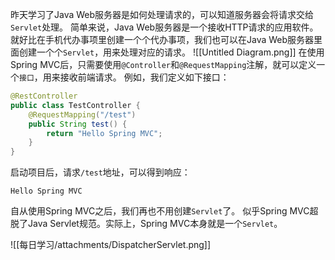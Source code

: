 昨天学习了Java Web服务器是如何处理请求的，可以知道服务器会将请求交给`Servlet`处理。
简单来说，Java Web服务器是一个接收HTTP请求的应用软件。
就好比在手机代办事项里创建一个个代办事项，我们也可以在Java Web服务器里面创建一个个`Servlet`，用来处理对应的请求。
![[Untitled Diagram.png]]
在使用Spring MVC后，只需要使用`@Controller`和`@RequestMapping`注解，就可以定义一个`接口`，用来接收前端请求。
例如，我们定义如下接口：
```java
@RestController
public class TestController {
	@RequestMapping("/test")
	public String test() {
		return "Hello Spring MVC";
	}
}
```
启动项目后，请求`/test`地址，可以得到响应：
```
Hello Spring MVC
```

自从使用Spring MVC之后，我们再也不用创建`Servlet`了。
似乎Spring MVC超脱了Java Servlet规范。实际上，Spring MVC本身就是一个`Servlet`。

![[每日学习/attachments/DispatcherServlet.png]]